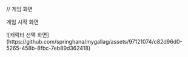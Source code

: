 <div>
  // 게임 화면
  <div><p>게임 시작 화면</p>
    <div>![캐릭터 선택 화면](https://github.com/springhana/mygallag/assets/97121074/c82d96d0-5265-458b-8fbc-7eb89d362418)</div><div>
</div>
